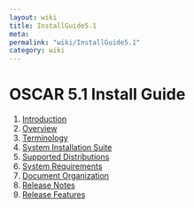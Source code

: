 ```yaml
---
layout: wiki
title: InstallGuide5.1
meta: 
permalink: "wiki/InstallGuide5.1"
category: wiki
---
```

<!-- Name: InstallGuide5.1 -->
<!-- Version: 2 -->
<!-- Author: jparpail -->

# OSCAR 5.1 Install Guide

 1. [Introduction](InstallGuideIntroduction)
   1. [Overview](InstallGuideIntroduction#Overview)
   1. [Terminology](InstallGuideIntroduction#Terminology)
   1. [System Installation Suite](InstallGuideIntroduction#SIS)
   1. [Supported Distributions](InstallGuideIntroduction#SupportedDistributions)
   1. [System Requirements](InstallGuideIntroduction#SystemRequirements)
   1. [Document Organization](InstallGuideIntroduction#DocumentOrganization)
 1. [Release Notes](InstallGuideReleaseNotes)
   1. [Release Features](InstallGuideReleaseNotes#Features)
